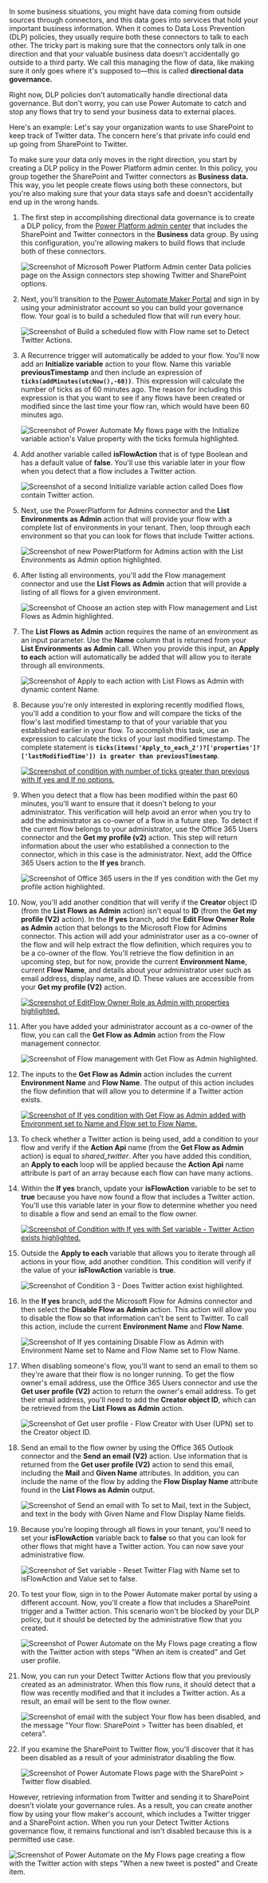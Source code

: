 In some business situations, you might have data coming from outside sources through connectors, and this data goes into services that hold your important business information. When it comes to Data Loss Prevention (DLP) policies, they usually require both these connectors to talk to each other. The tricky part is making sure that the connectors only talk in one direction and that your valuable business data doesn't accidentally go outside to a third party. We call this managing the flow of data, like making sure it only goes where it's supposed to—this is called **directional data governance.**

Right now, DLP policies don't automatically handle directional data governance. But don't worry, you can use Power Automate to catch and stop any flows that try to send your business data to external places.

Here's an example: Let's say your organization wants to use SharePoint to keep track of Twitter data. The concern here's that private info could end up going from SharePoint to Twitter.

To make sure your data only moves in the right direction, you start by creating a DLP policy in the Power Platform admin center. In this policy, you group together the SharePoint and Twitter connectors as **Business data.** This way, you let people create flows using both these connectors, but you're also making sure that your data stays safe and doesn't accidentally end up in the wrong hands.

1. The first step in accomplishing directional data governance is to create a DLP policy, from the [Power Platform admin center](https://admin.powerplatform.microsoft.com/?azure-portal=true) that includes the SharePoint and Twitter connectors in the **Business** data group. By using this configuration, you're allowing makers to build flows that include both of these connectors.

	![Screenshot of Microsoft Power Platform Admin center Data policies page on the Assign connectors step showing Twitter and SharePoint options.](../media/17-twitter-sharepoint-update.png)

1. Next, you'll transition to the [Power Automate Maker Portal](https://flow.microsoft.com/?azure-portal=true)
and sign in by using your administrator account so you can build your governance flow. Your goal is to build
a scheduled flow that will run every hour.

	![Screenshot of Build a scheduled flow with Flow name set to Detect Twitter Actions.](../media/18-new-flow.png)

1. A Recurrence trigger will automatically be added to your flow. You'll now add an **Initialize variable** action to your flow. Name this variable **previousTimestamp** and then include an expression of
**```ticks(addMinutes(utcNow(),-60))```**. This expression will calculate the number of ticks as of 60 minutes ago. The reason for including this expression is that you want to see if any flows have been created or modified since the last time your flow ran, which would have been 60 minutes ago.

	![Screenshot of Power Automate My flows page with the Initialize variable action's Value property with the ticks formula highlighted.](../media/variable.svg)

1. Add another variable called **isFlowAction** that is of type Boolean and has a default value of **false**. You'll use this variable later in your flow when you detect that a flow includes a Twitter action.

	![Screenshot of a second Initialize variable action called Does flow contain Twitter action.](../media/twitter-boolean.svg)

1. Next, use the PowerPlatform for Admins connector and the **List Environments as Admin** action that will provide your flow with a complete list of environments in your tenant. Then, loop through each environment so that you can look for flows that include Twitter actions.

	![Screenshot of new PowerPlatform for Admins action with the List Environments as Admin option highlighted.](../media/list-environments.svg)

1. After listing all environments, you'll add the Flow management connector and use the **List Flows as Admin** action that will provide a listing of all flows for a given environment.

	![Screenshot of Choose an action step with Flow management and List Flows as Admin highlighted.](../media/flow-management.svg)

1. The **List Flows as Admin** action requires the name of an environment as an input parameter. Use the **Name** column that is returned from your **List Environments as Admin** call. When you provide this input, an **Apply to each** action will automatically be added that will allow you to iterate through all environments.

	![Screenshot of Apply to each action with List Flows as Admin with dynamic content Name.](../media/list-flows-admin.svg)

1. Because you're only interested in exploring recently modified flows, you'll add a condition to your flow and will compare the ticks of the flow's last modified timestamp to that of your variable that you
established earlier in your flow. To accomplish this task, use an expression to calculate the ticks of your last modified timestamp. The complete statement is **```ticks(items('Apply_to_each_2')?['properties']?['lastModifiedTime']) is greater than previousTimestamp```**.

	[![Screenshot of condition with number of ticks greater than previous with If yes and If no options.](../media/compare-ticks.svg)](../media/compare-ticks.svg#lightbox)

1. When you detect that a flow has been modified within the past 60 minutes, you'll want to ensure that it doesn't belong to your administrator. This verification will help avoid an error when you try to add the administrator as co-owner of a flow in a future step. To detect if the current flow belongs to your
administrator, use the Office 365 Users connector and the **Get my profile (v2)** action. This step will return information about the user who established a connection to the connector, which in this case is the
administrator. Next, add the Office 365 Users action to the **If yes** branch.

	![Screenshot of Office 365 users in the If yes condition with the Get my profile action highlighted.](../media/users.svg)

1. Now, you'll add another condition that will verify if the **Creator** object ID (from the **List Flows as Admin** action) isn't equal to **ID** (from the **Get my profile (V2)** action). In the **If yes** branch, add the **Edit Flow Owner Role as Admin** action that belongs to the Microsoft Flow for Admins connector. This action will add your administrator user as a co-owner of the flow and will help extract the flow
definition, which requires you to be a co-owner of the flow. You'll retrieve the flow definition in an upcoming step, but for now, provide the current **Environment Name**, current **Flow Name**, and details about your administrator user such as email address, display name, and ID. These values are accessible from your **Get my profile (V2)** action.

	[![Screenshot of EditFlow Owner Role as Admin with properties highlighted.](../media/edit-flow-owners.svg)](../media/edit-flow-owners.svg#lightbox)

1. After you have added your administrator account as a co-owner of the flow, you can call the **Get Flow as Admin** action from the Flow management connector.

	![Screenshot of Flow management with Get Flow as Admin highlighted.](../media/get-flow-admin.svg)

1. The inputs to the **Get Flow as Admin** action includes the current **Environment Name** and **Flow Name**. The output of this action includes the flow definition that will allow you to determine if a Twitter action exists.

	[![Screenshot of If yes condition with Get Flow as Admin added with Environment set to Name and Flow set to Flow Name.](../media/get-flow.svg)](../media/get-flow.svg#lightbox)

1. To check whether a Twitter action is being used, add a
condition to your flow and verify if the **Action Api** name (from the **Get Flow as Admin** action) is equal to *shared_twitter*. After you have added this
condition, an **Apply to each** loop will be applied because the **Action Api** name attribute is part of an array because each flow can have many actions.

1. Within the **If yes** branch, update your  **isFlowAction** variable to be set to **true** because you have now found a flow that includes a Twitter
action. You'll use this variable later in your flow to determine whether you need to disable a flow and send an email to the flow owner.

	[![Screenshot of Condition with If yes with Set variable - Twitter Action exists highlighted.](../media/check-twitter.svg)](../media/check-twitter.svg#lightbox)

1. Outside the **Apply to each** variable that allows you to iterate through all actions in your flow, add another condition. This condition will verify if the value of your **isFlowAction** variable is **true**.

	![Screenshot of Condition 3 - Does Twitter action exist highlighted.](../media/does-twitter-action-exist.svg)

1. In the **If yes** branch, add the Microsoft Flow for Admins connector and then select the **Disable Flow as Admin** action. This action will allow you to disable the flow so that information can't be sent to
Twitter. To call this action, include the current **Environment Name** and **Flow Name**.

	![Screenshot of If yes containing Disable Flow as Admin with Environment Name set to Name and Flow Name set to Flow Name.](../media/disable-flow.svg)

1. When disabling someone's flow, you'll want to send an email to them so they're aware that their flow is no longer running. To get the flow owner's email address, use the Office 365 Users connector and use the **Get
user profile (V2)** action to return the owner's email address. To get their email address, you'll need to add the **Creator object ID**, which can be retrieved from the **List Flows as Admin** action.

	![Screenshot of Get user profile - Flow Creator with User (UPN) set to the Creator object ID.](../media/get-flow-creator-email.svg)

1. Send an email to the flow owner by using the Office 365 Outlook connector and the **Send an email (V2)** action. Use information that is returned from the **Get user profile (V2)** action to send this email,
including the **Mail** and **Given Name** attributes. In addition, you can include the name of the flow by adding the **Flow Display Name** attribute found in the **List Flows as Admin** output.

	![Screenshot of Send an email with To set to Mail, text in the Subject, and text in the body with Given Name and Flow Display Name fields.](../media/send-email.svg)

1. Because you're looping through all flows in your tenant, you'll need to set your **isFlowAction** variable back to **false** so that you can look for other flows that might have a Twitter action. You can now save your administrative flow.

	![Screenshot of Set variable - Reset Twitter Flag with Name set to isFlowAction and Value set to false.](../media/reset-flag.svg)

1. To test your flow, sign in to the Power Automate maker portal by using a different account. Now, you'll create a flow that includes a SharePoint trigger and a Twitter action. This scenario won't be blocked by your DLP policy, but it should be detected by the
administrative flow that you created.

	![Screenshot of Power Automate on the My Flows page creating a flow with the Twitter action with steps "When an item is created" and Get user profile.](../media/create-flow-twitter-action.svg)

1. Now, you can run your Detect Twitter Actions flow that you previously created as an administrator. When this flow runs, it should detect that a flow was recently modified and that it includes a Twitter action. As a
result, an email will be sent to the flow owner.

	![Screenshot of email with the subject Your flow has been disabled, and the message "Your flow: SharePoint > Twitter has been disabled, et cetera".](../media/40-test-results.png)

1. If you examine the SharePoint to Twitter flow, you'll discover that it has been disabled as a result of your administrator disabling the flow.

	![Screenshot of Power Automate Flows page with the SharePoint > Twitter flow disabled.](../media/disabled.svg)

However, retrieving information from Twitter and sending it to SharePoint doesn't violate your governance rules. As a result, you can create another flow by using your flow maker's account, which includes a Twitter trigger and a SharePoint action. When you run your Detect Twitter Actions governance flow, it remains functional and isn't disabled because this is a permitted use case.

![Screenshot of Power Automate on the My Flows page creating a flow with the Twitter action with steps "When a new tweet is posted" and Create item.](../media/create-flow-twitter-trigger.svg)
